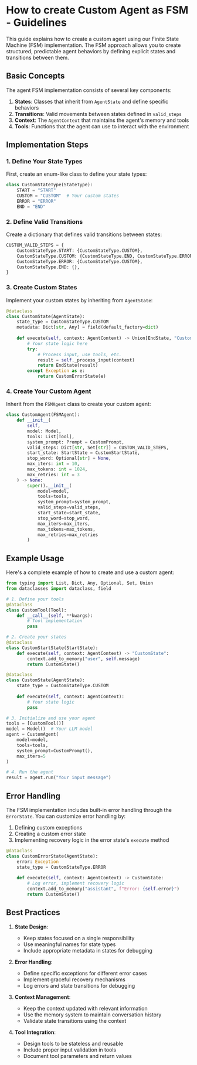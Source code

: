 # How to create Custom Agent as FSM - Guidelines

This guide explains how to create a custom agent using our Finite State Machine (FSM) implementation. The FSM approach allows you to create structured, predictable agent behaviors by defining explicit states and transitions between them.

## Basic Concepts

The agent FSM implementation consists of several key components:

1. **States**: Classes that inherit from `AgentState` and define specific behaviors
2. **Transitions**: Valid movements between states defined in `valid_steps`
3. **Context**: The `AgentContext` that maintains the agent's memory and tools
4. **Tools**: Functions that the agent can use to interact with the environment

## Implementation Steps

### 1. Define Your State Types

First, create an enum-like class to define your state types:

```python
class CustomStateType(StateType):
    START = "START"
    CUSTOM = "CUSTOM"  # Your custom states
    ERROR = "ERROR"
    END = "END"
```

### 2. Define Valid Transitions

Create a dictionary that defines valid transitions between states:

```python
CUSTOM_VALID_STEPS = {
    CustomStateType.START: {CustomStateType.CUSTOM},
    CustomStateType.CUSTOM: {CustomStateType.END, CustomStateType.ERROR},
    CustomStateType.ERROR: {CustomStateType.CUSTOM},
    CustomStateType.END: {},
}
```

### 3. Create Custom States

Implement your custom states by inheriting from `AgentState`:

```python
@dataclass
class CustomState(AgentState):
    state_type = CustomStateType.CUSTOM
    metadata: Dict[str, Any] = field(default_factory=dict)
    
    def execute(self, context: AgentContext) -> Union[EndState, "CustomErrorState", "CustomState"]:
        # Your state logic here
        try:
            # Process input, use tools, etc.
            result = self._process_input(context)
            return EndState(result)
        except Exception as e:
            return CustomErrorState(e)
```

### 4. Create Your Custom Agent

Inherit from the `FSMAgent` class to create your custom agent:

```python
class CustomAgent(FSMAgent):
    def __init__(
        self,
        model: Model,
        tools: List[Tool],
        system_prompt: Prompt = CustomPrompt,
        valid_steps: Dict[str, Set[str]] = CUSTOM_VALID_STEPS,
        start_state: StartState = CustomStartState,
        stop_word: Optional[str] = None,
        max_iters: int = 10,
        max_tokens: int = 1024,
        max_retries: int = 3
    ) -> None:
        super().__init__(
            model=model,
            tools=tools,
            system_prompt=system_prompt,
            valid_steps=valid_steps,
            start_state=start_state,
            stop_word=stop_word,
            max_iters=max_iters,
            max_tokens=max_tokens,
            max_retries=max_retries
        )
```

## Example Usage

Here's a complete example of how to create and use a custom agent:

```python
from typing import List, Dict, Any, Optional, Set, Union
from dataclasses import dataclass, field

# 1. Define your tools
@dataclass
class CustomTool(Tool):
    def __call__(self, **kwargs):
        # Tool implementation
        pass

# 2. Create your states
@dataclass
class CustomStartState(StartState):
    def execute(self, context: AgentContext) -> "CustomState":
        context.add_to_memory("user", self.message)
        return CustomState()

@dataclass
class CustomState(AgentState):
    state_type = CustomStateType.CUSTOM
    
    def execute(self, context: AgentContext):
        # Your state logic
        pass

# 3. Initialize and use your agent
tools = [CustomTool()]
model = Model()  # Your LLM model
agent = CustomAgent(
    model=model,
    tools=tools,
    system_prompt=CustomPrompt(),
    max_iters=5
)

# 4. Run the agent
result = agent.run("Your input message")
```

## Error Handling

The FSM implementation includes built-in error handling through the `ErrorState`. You can customize error handling by:

1. Defining custom exceptions
2. Creating a custom error state
3. Implementing recovery logic in the error state's `execute` method

```python
@dataclass
class CustomErrorState(AgentState):
    error: Exception
    state_type = CustomStateType.ERROR
    
    def execute(self, context: AgentContext) -> CustomState:
        # Log error, implement recovery logic
        context.add_to_memory("assistant", f"Error: {self.error}")
        return CustomState()
```

## Best Practices

1. **State Design**:
   - Keep states focused on a single responsibility
   - Use meaningful names for state types
   - Include appropriate metadata in states for debugging

2. **Error Handling**:
   - Define specific exceptions for different error cases
   - Implement graceful recovery mechanisms
   - Log errors and state transitions for debugging

3. **Context Management**:
   - Keep the context updated with relevant information
   - Use the memory system to maintain conversation history
   - Validate state transitions using the context

4. **Tool Integration**:
   - Design tools to be stateless and reusable
   - Include proper input validation in tools
   - Document tool parameters and return values

